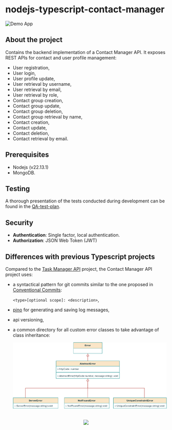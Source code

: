 # nodejs-typescript-contact-manager

![Demo App](https://img.shields.io/badge/demo_app-blue)

## About the project

Contains the backend implementation of a Contact Manager API. It exposes REST APIs for contact and user profile management:

- User registration,
- User login,
- User profile update,
- User retrieval by username,
- User retrieval by email,
- User retrieval by role,
- Contact group creation,
- Contact group update,
- Contact group deletion,
- Contact group retrieval by name,
- Contact creation,
- Contact update,
- Contact deletion,
- Contact retrieval by email.

## Prerequisites

- Nodejs (v22.13.1)
- MongoDB.

## Testing

A thorough presentation of the tests conducted during development can be found in the [QA-test-plan](/QA-test-plan.md).

## Security

- **Authentication**: Single factor, local authentication.
- **Authorization**: JSON Web Token (JWT)

## Differences with previous Typescript projects

Compared to the [Task Manager API](https://github.com/geozi/nodejs-typescript-task-manager) project, the Contact Manager API project uses:

- a syntactical pattern for git commits similar to the one proposed in [Conventional Commits](https://www.conventionalcommits.org/en/v1.0.0/):

  `<type>[optional scope]: <description>`,

- [pino](https://github.com/pinojs/pino) for generating and saving log messages,
- api versioning,
- a common directory for all custom error classes to take advantage of class inheritance:

  ![Custom error class inheritance](img/custom_error_classes.png)

##

<p align="center">
        <a href="https://github.com/LelouchFR/skill-icons">
        <img src="https://go-skill-icons.vercel.app/api/icons?i=vscode,nodejs,typescript,mocha,express,mongoose,mongo"/>
      </a>
</p>
